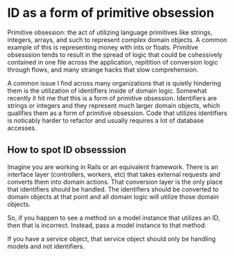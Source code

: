 # ID as a form of primitive obsession

Primitive obsession: the act of utilizing language primitives like strings,
integers, arrays, and such to represent complex domain objects. A common
example of this is representing money with ints or floats. Primitive obsesssion
tends to result in the spread of logic that could be cohessively contained in
one file across the application, repitition of conversion logic through flows,
and many strange hacks that slow comprehension.

A common issue I find across many organizations that is quietly hindering them
is the utilization of identifiers inside of domain logic. Somewhat recently it
hit me that this is a form of primitive obsession. Identifiers are strings or
integers and they represent much larger domain objects, which qualifies them as
a form of primitive obsession. Code that utilizes identifiers is noticably
harder to refactor and usually requires a lot of database accesses.

## How to spot ID obsesssion

Imagine you are working in Rails or an equivalent framework. There is an
interface layer (controllers, workers, etc) that takes external requests
and converts them into domain actions. That conversion layer is the only
place that identifiers should be handled. The identifiers should be converted
to domain objects at that point and all domain logic will utilize those domain
objects.

So, if you happen to see a method on a model instance that utilizes an ID,
then that is incorrect. Instead, pass a model instance to that method.

If you have a service object, that service object should only be handling
models and not identifiers.

